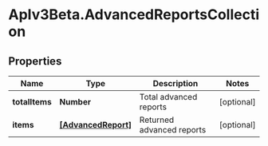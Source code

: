# ApIv3Beta.AdvancedReportsCollection

## Properties

Name | Type | Description | Notes
------------ | ------------- | ------------- | -------------
**totalItems** | **Number** | Total advanced reports | [optional] 
**items** | [**[AdvancedReport]**](AdvancedReport.md) | Returned advanced reports | [optional] 


